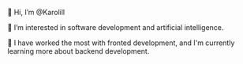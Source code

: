 👋 Hi, I’m @Karolill

🩷 I’m interested in software development and artificial intelligence.

🌻 I have worked the most with fronted development, and I'm currently learning more about backend development. 

<!---
Karolill/Karolill is a ✨ special ✨ repository because its `README.md` (this file) appears on your GitHub profile.
You can click the Preview link to take a look at your changes.
--->
